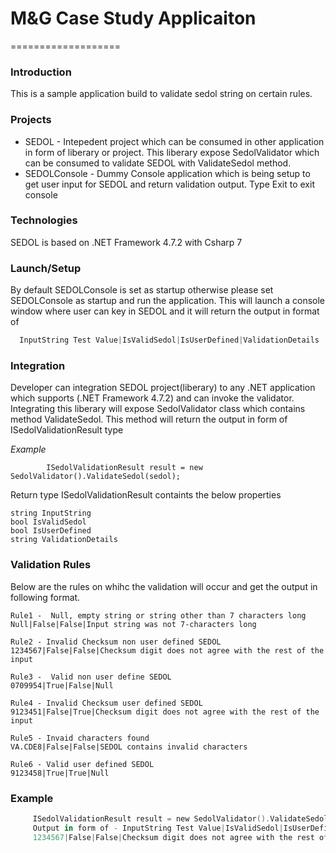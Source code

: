 
# M&G Case Study Applicaiton
===================


### Introduction
This is a sample application build to validate sedol string on certain rules.


### Projects
* SEDOL - Intepedent project which can be consumed in other application in form of liberary or project. This liberary expose SedolValidator which can be consumed to validate SEDOL with ValidateSedol method.
* SEDOLConsole - Dummy Console application which is being setup to get user input for SEDOL and return validation output. Type Exit to exit console

### Technologies
SEDOL is based on .NET Framework 4.7.2 with Csharp 7


### Launch/Setup
By default SEDOLConsole is set as startup otherwise please set SEDOLConsole as startup and run the application.
This will launch a console window where user can key in SEDOL and it will return the output in format of 

```swift
  InputString Test Value|IsValidSedol|IsUserDefined|ValidationDetails
```

### Integration
Developer can integration SEDOL project(liberary) to any .NET application which supports (.NET Framework 4.7.2) and can invoke the validator. 
Integrating this liberary will expose SedolValidator class which contains method ValidateSedol. This method will return the output in form of ISedolValidationResult type

*Example*

			ISedolValidationResult result = new SedolValidator().ValidateSedol(sedol);

Return type ISedolValidationResult containts the below properties

    string InputString 
    bool IsValidSedol 
    bool IsUserDefined
    string ValidationDetails

### Validation Rules

Below are the rules on whihc the validation will occur and get the output in following format.

    Rule1 -  Null, empty string or string other than 7 characters long
    Null|False|False|Input string was not 7-characters long

    Rule2 - Invalid Checksum non user defined SEDOL
    1234567|False|False|Checksum digit does not agree with the rest of the input

    Rule3 -  Valid non user define SEDOL
    0709954|True|False|Null

    Rule4 - Invalid Checksum user defined SEDOL
    9123451|False|True|Checksum digit does not agree with the rest of the input

    Rule5 - Invaid characters found
    VA.CDE8|False|False|SEDOL contains invalid characters

    Rule6 - Valid user defined SEDOL
    9123458|True|True|Null

### Example
```swift
     ISedolValidationResult result = new SedolValidator().ValidateSedol("1234567");
     Output in form of - InputString Test Value|IsValidSedol|IsUserDefined|ValidationDetails
     1234567|False|False|Checksum digit does not agree with the rest of the input
```
